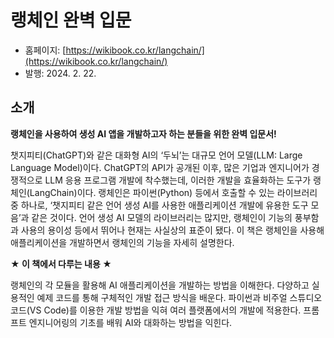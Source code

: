 # 랭체인 완벽 입문

- 홈페이지: [https://wikibook.co.kr/langchain/](https://wikibook.co.kr/langchain/)
- 발행: 2024. 2. 22.
        
## 소개

**랭체인을 사용하여 생성 AI 앱을 개발하고자 하는 분들을 위한 완벽 입문서!**

챗지피티(ChatGPT)와 같은 대화형 AI의 ‘두뇌’는 대규모 언어 모델(LLM: Large Language Model)이다. ChatGPT의 API가 공개된 이후, 많은 기업과 엔지니어가 경쟁적으로 LLM 응용 프로그램 개발에 착수했는데, 이러한 개발을 효율화하는 도구가 랭체인(LangChain)이다. 랭체인은 파이썬(Python) 등에서 호출할 수 있는 라이브러리 중 하나로, ‘챗지피티 같은 언어 생성 AI를 사용한 애플리케이션 개발에 유용한 도구 모음’과 같은 것이다. 언어 생성 AI 모델의 라이브러리는 많지만, 랭체인이 기능의 풍부함과 사용의 용이성 등에서 뛰어나 현재는 사실상의 표준이 됐다. 이 책은 랭체인을 사용해 애플리케이션을 개발하면서 랭체인의 기능을 자세히 설명한다.

**★ 이 책에서 다루는 내용 ★**

랭체인의 각 모듈을 활용해 AI 애플리케이션을 개발하는 방법을 이해한다.
다양하고 실용적인 예제 코드를 통해 구체적인 개발 접근 방식을 배운다.
파이썬과 비주얼 스튜디오 코드(VS Code)를 이용한 개발 방법을 익혀 여러 플랫폼에서의 개발에 적용한다.
프롬프트 엔지니어링의 기초를 배워 AI와 대화하는 방법을 익힌다.
